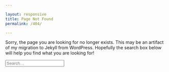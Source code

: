 ```yaml
---

layout: responsive
title: Page Not Found
permalink: /404/

---
```


Sorry, the page you are looking for no longer exists. This may be an artifact of my migration to Jekyll from WordPress. Hopefully the search box below will help you find what you are looking for!

<input placeholder="Search&hellip;" type="search" id="search" class="search-input">
<div id="results" class="all-posts results"></div>

